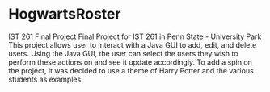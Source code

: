# HogwartsRoster
IST 261 Final Project
Final Project for IST 261 in Penn State - University Park
This project allows user to interact with a Java GUI to add, edit, and delete users.
Using the Java GUI, the user can select the users they wish to perform these actions on and see it update accordingly.
To add a spin on the project, it was decided to use a theme of Harry Potter and the various students as examples.
